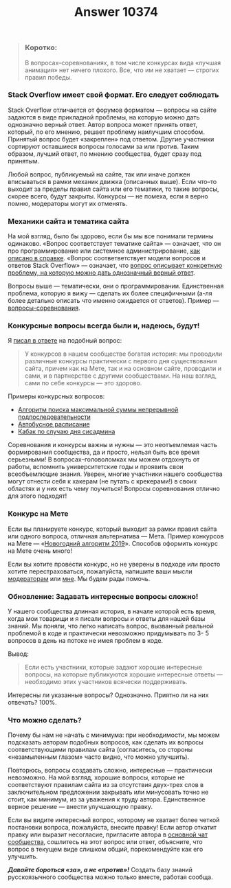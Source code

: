 ﻿---
title: "Answer 10374"
se.owner.user_id: 6
se.owner.display_name: "Nicolas Chabanovsky"
se.owner.link: "https://ru.meta.stackoverflow.com/users/6/nicolas-chabanovsky"
se.answer_id: 10374
se.question_id: 10370
se.post_type: answer
se.score: 7
se.is_accepted: False
---
<blockquote>
  <h3>Коротко:</h3>
  
  <p>В вопросах–соревнованиях, в том числе конкурсах вида «лучшая анимация» нет ничего плохого. Все, что им не хватает — строгих правил победы.</p>
</blockquote>

<h3>Stack Overflow имеет свой формат. Его следует соблюдать</h3>

<p>Stack Overflow отличается от форумов форматом — вопросы на сайте задаются в виде прикладной проблемы, на которую можно дать однозначно верный ответ. Автор вопроса может принять ответ, который, по его мнению, решает проблему наилучшим способом. Принятый вопрос будет «закреплен» под ответом. Другие участники сортируют оставшиеся вопросы голосами за или против. Таким образом, лучший ответ, по мнению сообщества, будет сразу под принятым.</p>

<p>Любой вопрос, публикуемый на сайте, так или иначе должен вписываться в рамки механик движка (описанных выше). Если что–то выходит за пределы правил сайта или его тематики, то такие вопросы, скорее всего, будут закрыты. Конкурсы — не помеха, если я верно помню, модераторы могут их отменять.</p>

<h3>Механики сайта и тематика сайта</h3>

<p>На мой взгляд, было бы здорово, если бы мы все понимали термины одинаково. «Вопрос соответствует тематике сайта» — означает, что он про программирование или системное администрирование, <a href="/help/on-topic">как описано в справке</a>. «Вопрос соответветствует модели вопросов и ответов Stack Overflow» — означает, что <a href="/help/how-to-ask">вопрос описывает конкретную проблему, на которую можно дать однозначный верный ответ</a>.</p>

<p>Вопросы выше — тематически, они о программировании. Единственная проблема, которую я вижу — сделать их более специфичными (а-ля более детально описать что именно ожидается от ответов). Пример — <a href="https://ru.stackoverflow.com/questions/tagged/%d1%81%d0%be%d1%80%d0%b5%d0%b2%d0%bd%d0%be%d0%b2%d0%b0%d0%bd%d0%b8%d0%b5">вопросы-соревнования</a>.</p>

<h3>Конкурсные вопросы всегда были и, надеюсь, будут!</h3>

<p>Я <a href="https://ru.meta.stackoverflow.com/a/10001/6">писал в ответе</a> на подобный вопрос:</p>

<blockquote>
  <p>У конкурсов в нашем сообществе богатая история: мы проводили различные конкурсы практически с первого дня существования сайта, причем как на Мете, так и на основном сайте, проводили и сами, и в партнерстве с другими сообществами. На наш взгляд, сами по себе конкурсы — это здорово.</p>
</blockquote>

<p>Примеры конкурсных вопросов:</p>

<ul>
<li><a href="https://ru.stackoverflow.com/questions/129360/">Алгоритм поиска максимальной суммы непрерывной подпоследовательности</a></li>
<li><a href="https://ru.stackoverflow.com/q/129355/6">Автобусное расписание</a> </li>
<li><a href="https://ru.stackoverflow.com/q/131719/6">Кабак по случаю дня сисадмина</a> </li>
</ul>

<p>Соревнования и конкурсы важны и нужны — это неотъемлемая часть формирования сообщества, да и просто, нельзя быть все время серьезными!  В вопросах–головоломках мы можем отдохнуть от работы, вспомнить университетские годы и проявить свои всеобъемлющие знания. Уверен, многие участники нашего сообщества могут отнести себя к хакерам (не путать с крекерами!) в своих областях и у них есть чему поучиться! Вопросы соревнования отлично для этого подходят!</p>

<h3>Конкурс на Мете</h3>

<p>Если вы планируете конкурс, который выходит за рамки правил сайта или одного вопроса, отличная альтернатива — Мета. Пример конкурсов на Мете — «<a href="https://ru.meta.stackoverflow.com/q/8460/6">Новогодний алгоритм 2019</a>». Способов оформить конкурс на Мете очень много! </p>

<p>Если вы хотите провести конкурс, но не уверены в подходе или просто хотите перестраховаться, пожалуйста, напишите ваши мысли <a href="https://ru.stackoverflow.com/users?tab=moderators">модераторам</a> или <a href="https://ru.stackoverflow.com/users/6/nicolas-chabanovsky?tab=profile">мне</a>. Мы будем рады помочь.</p>

<h3>Обновление: Задавать интересные вопросы сложно!</h3>

<p>У нашего сообщества длинная история, в начале которой есть время, когда мои товарищи и я писали вопросы и ответы для нашей базы знаний. Мы поняли, что легко написать вопрос, вызванный реальной проблемой в коде и практически невозможно придумывать по 3- 5 вопросов в день на потоке не имея проблем в коде. </p>

<p>Вывод:</p>

<blockquote>
  <p>Если есть участники, которые задают хорошие интересные вопросы, на которые публикуются хорошие интересные ответы — необходимо этих участников всячески поддерживать. </p>
</blockquote>

<p>Интересны ли указанные вопросы? Однозначно. Приятно ли на них отвечать? 100%. </p>

<h3>Что можно сделать?</h3>

<p>Почему бы нам не начать с минимума: при необходимости, мы можем подсказать авторам подобных вопросов, как сделать их вопросы соответствующими правилам сайта (согласитесь, со стороны «незамыленным глазом» часто видно, что можно улучшить).  </p>

<p>Повторюсь, вопросы создавать сложно, интересные — практически невозможно. На мой взгляд, хорошие вопросы, которые не соответствуют правилам сайта из за отсутствия двух-трех слов в заключительном предложении закрывать или минусовать точно не стоит, как минимум, из за уважения к труду автора. Единственное верное решение — внести улучшающую правку.</p>

<p>Если вы видите интересный вопрос, которому не хватает более четкой постановки вопроса, пожалуйста, внесите правку! Если автор откатит правку или выразит несогласие, пригласите автора в <a href="https://chat.stackexchange.com/rooms/33635/chmod-0770">основной чат сообщества</a>, сошлитесь на этот вопрос или ответ, объясните, что вопрос в текущем виде слишком общий, порекомендуйте как его улучшить.</p>

<p><strong><em>Давайте бороться «за», а не «против»!</em></strong> Создать базу знаний русскоязычного сообщества можно только вместе, работая сообща. </p>
